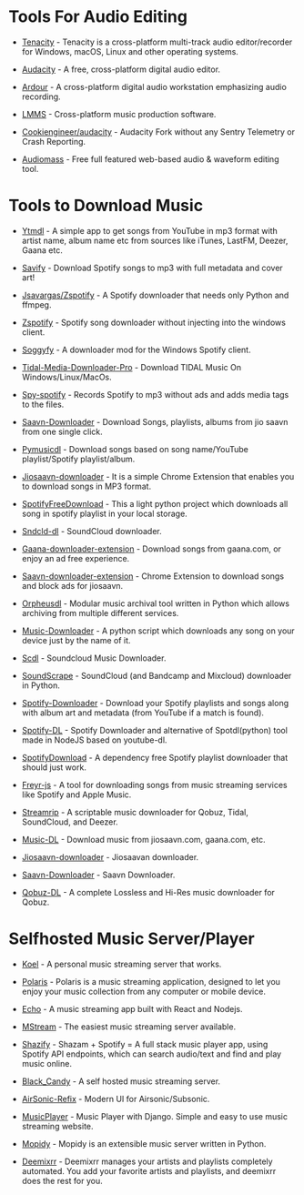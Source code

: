 # Tools For Audio Editing

-   [Tenacity](https://github.com/tenacityteam/tenacity) - Tenacity is a cross-platform multi-track audio editor/recorder for Windows, macOS, Linux and other operating systems.

-   [Audacity](https://github.com/audacity/audacity) - A free, cross-platform digital audio editor.

-   [Ardour](http://ardour.org/) - A cross-platform digital audio workstation emphasizing audio recording.

-   [LMMS](https://github.com/LMMS/lmms) - Cross-platform music production software.

-   [Cookiengineer/audacity](https://github.com/cookiengineer/audacity) - Audacity Fork without any Sentry Telemetry or Crash Reporting.

-   [Audiomass](https://github.com/pkalogiros/audiomass) - Free full featured web-based audio & waveform editing tool.

# Tools to Download Music

-   [Ytmdl](https://github.com/deepjyoti30/ytmdl) - A simple app to get songs from YouTube in mp3 format with artist name, album name etc from sources like iTunes, LastFM, Deezer, Gaana etc.

-   [Savify](https://github.com/LaurenceRawlings/savify) - Download Spotify songs to mp3 with full metadata and cover art!

-   [Jsavargas/Zspotify](https://github.com/jsavargas/zspotify) - A Spotify downloader that needs only Python and ffmpeg.

-   [Zspotify](https://github.com/THIS-IS-NOT-A-BACKUP/zspotify) - Spotify song downloader without injecting into the windows client.

-   [Soggyfy](https://github.com/Rafiuth/Soggfy) - A downloader mod for the Windows Spotify client.

-   [Tidal-Media-Downloader-Pro](https://github.com/yaronzz/Tidal-Media-Downloader/) - Download TIDAL Music On Windows/Linux/MacOs.

-   [Spy-spotify](https://github.com/jwallet/spy-spotify) - Records Spotify to mp3 without ads and adds media tags to the files.

-   [Saavn-Downloader](https://github.com/amol-17/Jio-Saavn-Downloader) - Download Songs, playlists, albums from jio saavn from one single click.

-   [Pymusicdl](https://github.com/insaiyancvk/pymusicdl) - Download songs based on song name/YouTube playlist/Spotify playlist/album.

-   [Jiosaavn-downloader](https://github.com/GrayGalaxy/jiosaavn-downloader) - It is a simple Chrome Extension that enables you to download songs in MP3 format.

-   [SpotifyFreeDownload](https://github.com/ShahinSha-dot/SpotifyFreeDownload) - This a light python project which downloads all song in spotify playlist in your local storage.

-   [Sndcld-dl](https://github.com/Sweets/sndcld-dl) - SoundCloud downloader.

-   [Gaana-downloader-extension](https://github.com/cachecleanerjeet/gaana-downloader-extension) - Download songs from gaana.com, or enjoy an ad free experience.

-   [Saavn-downloader-extension](https://github.com/naqushab/saavn-downloader-extension) - Chrome Extension to download songs and block ads for jiosaavn.

-   [Orpheusdl](https://github.com/yarrm80s/orpheusdl) - Modular music archival tool written in Python which allows archiving from multiple different services.

-   [Music-Downloader](https://github.com/Dayhawk007/music-downloader) - A python script which downloads any song on your device just by the name of it.

-   [Scdl](https://github.com/flyingrub/scdl) - Soundcloud Music Downloader.

-   [SoundScrape](https://github.com/Miserlou/SoundScrape) - SoundCloud (and Bandcamp and Mixcloud) downloader in Python.

-   [Spotify-Downloader](https://github.com/spotDL/spotify-downloader) - Download your Spotify playlists and songs along with album art and metadata (from YouTube if a match is found).

-   [Spotify-DL](https://github.com/SwapnilSoni1999/spotify-dl) - Spotify Downloader and alternative of Spotdl(python) tool made in NodeJS based on youtube-dl.

-   [SpotifyDownload](https://github.com/schollz/spotifydownload) - A dependency free Spotify playlist downloader that should just work.

-   [Freyr-js](https://github.com/miraclx/freyr-js) - A tool for downloading songs from music streaming services like Spotify and Apple Music.

-   [Streamrip](https://github.com/nathom/streamrip) - A scriptable music downloader for Qobuz, Tidal, SoundCloud, and Deezer.

-   [Music-DL](https://github.com/vishaltelangre/music-dl) - Download music from jiosaavn.com, gaana.com, etc.

-   [Jiosaavn-downloader](https://github.com/kx3ez1/jiosaavn-downloader) - Jiosaavan downloader.

-   [Saavn-Downloader](https://github.com/prabaprakash/Saavn-Downloader) - Saavn Downloader.

-   [Qobuz-DL](https://github.com/vitiko98/qobuz-dl) - A complete Lossless and Hi-Res music downloader for Qobuz.

# Selfhosted Music Server/Player

-   [Koel](https://github.com/koel/koel) - A personal music streaming server that works.

-   [Polaris](https://github.com/agersant/polaris) - Polaris is a music streaming application, designed to let you enjoy your music collection from any computer or mobile device.

-   [Echo](https://github.com/anhthii/Echo) - A music streaming app built with React and Nodejs.

-   [MStream](https://github.com/IrosTheBeggar/mStream) - The easiest music streaming server available.

-   [Shazify](https://github.com/orifmilod/Shazify) - Shazam + Spotify = A full stack music player app, using Spotify API endpoints, which can search audio/text and find and play music online.

-   [Black_Candy](https://github.com/aidewoode/black_candy) - A self hosted music streaming server.

-   [AirSonic-Refix](https://github.com/tamland/airsonic-refix) - Modern UI for Airsonic/Subsonic.

-   [MusicPlayer](https://github.com/rajaprerak/MusicPlayer) - Music Player with Django. Simple and easy to use music streaming website.

-   [Mopidy](https://github.com/mopidy) - Mopidy is an extensible music server written in Python.

-   [Deemixrr](https://github.com/TheUltimateC0der/Deemixrr) - Deemixrr manages your artists and playlists completely automated. You add your favorite artists and playlists, and deemixrr does the rest for you.
